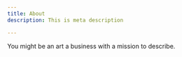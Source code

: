 ```yaml
---
title: About
description: This is meta description

---
```

You might be an art a business with a mission to describe.